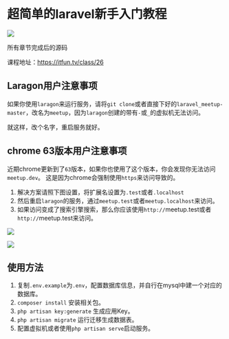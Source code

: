 # 超简单的laravel新手入门教程


![](https://images.itfun.tv/photo/2017/laravel_meetup.png)


所有章节完成后的源码

课程地址：https://itfun.tv/class/26

## Laragon用户注意事项

如果你使用`laragon`来运行服务，请将`git clone`或者直接下好的`laravel_meetup-master`，改名为`meetup`，因为`laragon`创建的带有`-`或`_`的虚拟机无法访问。

就这样，改个名字，重启服务就好。

## chrome 63版本用户注意事项

近期chrome更新到了`63`版本，如果你也使用了这个版本，你会发现你无法访问 `meetup.dev`。
这是因为chrome会强制使用`https`来访问导致的。

1. 解决方案请照下图设置，将扩展名设置为`.test`或者`.localhost`
2. 然后重启`laragon`的服务，通过`meetup.test`或者`meetup.localhost`来访问。
3. 如果访问变成了搜索引擎搜索，那么你应该使用`http://`meetup.test或者`http://`meetup.test来访问。

![](https://images.itfun.tv/photo/2017/a42cedf8d931f24aedd981a8432603f7.png-large)

![](https://images.itfun.tv/photo/2017/44deb2b8aff37fc11d5f549f1c5ffcb5.png-large)


## 使用方法

1. 复制`.env.example`为`.env`，配置数据库信息，并自行在mysql中建一个对应的数据库。
2. `composer install` 安装相关包。
3. `php artisan key:generate` 生成应用Key。
4. `php artisan migrate` 运行迁移生成数据表。
5. 配置虚拟机或者使用`php artisan serve`启动服务。